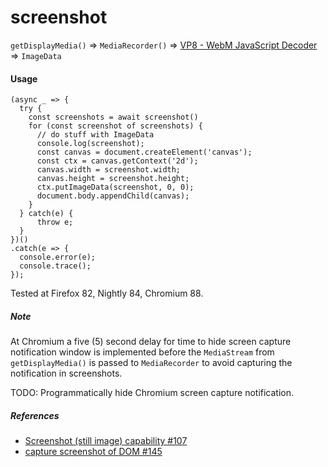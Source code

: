 # screenshot
`getDisplayMedia()` => `MediaRecorder()` => [VP8 - WebM JavaScript Decoder](https://github.com/dominikhlbg/vp8-webm-javascript-decoder) => `ImageData`

<h4>Usage</h4>

```
(async _ => {
  try {
    const screenshots = await screenshot()
    for (const screenshot of screenshots) {
      // do stuff with ImageData
      console.log(screenshot);
      const canvas = document.createElement('canvas');
      const ctx = canvas.getContext('2d');
      canvas.width = screenshot.width;
      canvas.height = screenshot.height;
      ctx.putImageData(screenshot, 0, 0);
      document.body.appendChild(canvas);
    }  
  } catch(e) {
      throw e;
  }
})()
.catch(e => {
  console.error(e);
  console.trace();
});
```

Tested at Firefox 82, Nightly 84, Chromium 88.

<h5>Note</h5> 

At Chromium a five (5) second delay for time to hide screen capture notification window is implemented before the `MediaStream` from `getDisplayMedia()` is passed to `MediaRecorder` to avoid capturing the notification in screenshots.

TODO: Programmatically hide Chromium screen capture notification.

<h5>References</h5>

- [Screenshot (still image) capability #107](https://github.com/w3c/mediacapture-screen-share/issues/107)
- [capture screenshot of DOM #145](https://github.com/w3c/mediacapture-screen-share/issues/145)
